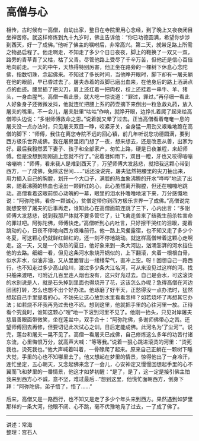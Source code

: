 # 高僧与心

相传，古时候有一高僧，自幼出家，整日在寺院里用心念经，到了晚上又夜夜闭目坐禅苦修。就这样修炼到九十九岁时，佛主告诉他：“你已功德圆满，希望你步涉到西天，好一了成佛。”他听了佛主的嘱咐后，非常高兴。第二天，就带足路上所需之物品启程了。他走啊走，不知走了多少个日日夜夜，脚上的鞋换了一双又一双，路旁的青草青了又枯，枯了又青。尽管他路上受尽了千辛万苦，但他还是信心百倍地向前走。一天的中午，天热得特别厉害，他正坐在路旁的一棵树下休息心念陀佛，指数切珠，念起佛来。不知过了多长时间，当他睁开眼时，脚下却有一屠夫躺在他的眼前，早已昏过去了。屠夫赤着的双脚已磨出血来，在他身后的路上洒满点点的血迹。腰里插了把尖刀，肩上还扛着一把肉权，权上还挂着一串牛、羊、猪头，一身血腥气。高僧一看此景，就大吃一惊说道：“罪过，罪过。”再仔细一看此人好象身子还微微发抖，他就连忙把腰上系的药壶摘下来倒出一粒急救丸药，放入屠夫的嘴里。不一会儿，屠夫肚里“咕咕”作响，就睁开眼，边挣扎着爬了起来给高僧叩头边说：“多谢师傅救命之恩。”说着就又晕了过去。正当高僧看着奄奄一息的屠夫没一点办法时，只见屠夫双目一睁，咬紧牙关，全身猛一用劲又艰难地跪在高僧的脚下：“师傅，我住在离您寺院不远的回心镇，前几年听说您功德圆满，要到西方极乐世界成佛。我在屠房里闭门想了一夜，想来想去，还是改恶从善，出家为好。最后我毅然丢下妻子、孩子和全部家产，匆忙上路，硬是日夜兼程，来赶师傅。但是没想到刚刚追上您就不行了。”说着泪如雨下，双目一瞪，牙也又咬得咯嘣咯嘣响：“师傅，看来我人是难到西天了，万望师傅大发慈悲，就把我这颗心带到西方，一了成佛，免除这世间……”话还没说完，屠夫猛然把腰里的尖刀抽出来，用力插入自己的胸膛，划开一个大口子，满腔的热血象沸腾的开水“哗哗”地流了出来，随着沸腾的热血也滚出一颗鲜红的心，此心虽然离开胸膛，但还在嘣嘣地跳动。高僧看着这眼前惊心动魄的一幕，眼里的泪水扑噜噜地滚下来，万分感慨地说：“阿弥陀佛，看你一颗诚心，贫僧定带你到西方极乐世界一了成佛。”高僧说完就想安顿了屠夫的后事再走，谁知此心在高僧面前连跳了三下，心内出言：“多谢师傅大发慈悲，说到我那尸体就不要多管它了，让飞禽走兽来了结我生前杀牲害命的罪过吧。阿弥陀佛，师傅快走。”高僧听到心内吐言，只好擦干哭红的泪眼，提着跳动的心，日夜不停地向西方艰难前行。他一路上风餐露宿，也不知又走了多少个冬夏，可这颗心仍就鲜红鲜红的，还一刻不停地跳动。就这样高僧带着这颗心走啊走。这一天，又是一个赤热的夏日，他好象来到一条大河边，汹涌澎湃的河水挡住他的去路。细细一看，但见这条河水象烧开锅似的，上下翻滚，夹着一根根白骨，似水非水，似油非油，又从里面冒出一缕缕荤气，直冲上空。呀！回想自己一路西行，也不知走过多少高山险川，渡过多少条大江名河，可从来没见过这样的河。找只船来渡吧，可附近几百里连人烟也没有，这只好凫过去。自己是会水，可这滚烫的水别说是人，就是石头掉到里面也得烧开了花，这该怎么办呢？急得高僧在河边团团打转，怎么也想不出个好办法。他琢磨了好半天，正愁得没一点办法时，猛然想起自己手里提着的心。不妨先让这心放到水里看看怎样？如若烧坏了再想其它办法；如若烧不坏我再凫过去也不迟。想到这里，他就把手里的心往河里一放。正待看个究竟时，谁知这颗心“嗖”地一下滚到河里不见了。他刚一抬头，只见对岸屠夫慈眉善眼面带微笑，坐在莲盆中，双手合十：“阿弥陀佛，多谢师佛带心之苦。还望师傅回去再修，但要切记此次试心之训，日后定能成佛。此河名为‘了尘河’”。说完，莲台和屠夫一晃不见了。高僧一看屠夫已成佛，自己修炼这么多年的功苦付诸东流，心里悔恨万分，就高声大喊：“等等我。”说着一狠心跳进滚烫的河里：“烫死我也，烫死我也。”他大声喊着叫着，一骨碌爬了起来。原来自己正躺在一颗树下睡大觉，手里的心也不知哪里去了。他又想起在梦里的情景，惊得他出了一身冷汗，连忙坐定，五心朝天，又念起佛来念了一会儿，心安神定又慢慢回想起手里的心不翼而飞和梦里的一番情景，他这才如梦初醒：“是了，是了，这一定是接引佛主怕我来到西方心不诚，意不坚，难过最后…”想到这里，他慌忙面朝西方，倒身下拜：“阿弥陀佛，弟子悟了，悟了……”

后来，高僧又是一路西行，也不知又是走了多少个年头来到西方。果然遇到如梦里那样的一条大河，他眼不闭、心不跳，毫不优豫地凫了过去，一了成了佛了。

---

讲述：常海  
整理：宫石人